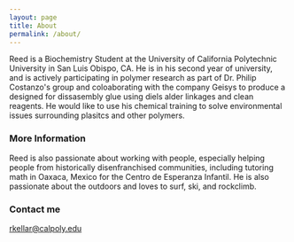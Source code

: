 ```yaml
---
layout: page
title: About
permalink: /about/
---
```


Reed is a Biochemistry Student at the University of California Polytechnic University in San Luis Obispo, CA. He is in his second year of university, and is actively participating in polymer research as part of Dr. Philip Costanzo's group and coloaborating with the company Geisys to produce a designed for dissasembly glue using diels alder linkages and clean reagents. He would like to use his chemical training to solve environmental issues surrounding plasitcs and other polymers.

### More Information

Reed is also passionate about working with people, especially helping people from historically disenfranchised communities, including tutoring math in Oaxaca, Mexico for the Centro de Esperanza Infantil. He is also passionate about the outdoors and loves to surf, ski, and rockclimb. 

### Contact me

[rkellar@calpoly.edu](mailto:rkellar@calpoly.edu)
